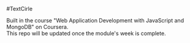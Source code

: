 #TextCirle

Built in the course "Web Application Development with JavaScript and MongoDB" on Coursera.
<br>
This repo will be updated once the module's week is complete.
